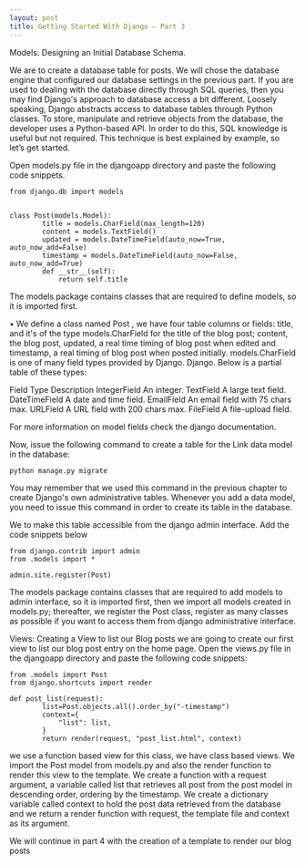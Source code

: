 ```yaml
---
layout: post
title: Getting Started With Django – Part 3
---
```


Models: Designing an Initial Database Schema.

We are to create a database table for posts. We will chose the database engine that configured our database settings in the previous part. If you are used to dealing with the database directly through SQL queries, then you may find Django's approach to database access a bit different. Loosely speaking,
Django abstracts access to database tables through Python classes. To store, manipulate and retrieve objects from the database, the developer uses a Python-based API. In order to do this, SQL knowledge is useful but not required. This technique is best explained by example, so let’s get started.

Open models.py file in the djangoapp directory and paste the following code snippets.


	from django.db import models


	class Post(models.Model):
    		title = models.CharField(max_length=120)
    		content = models.TextField()
    		updated = models.DateTimeField(auto_now=True, auto_now_add=False)
    		timestamp = models.DateTimeField(auto_now=False, auto_now_add=True)
    		def __str__(self):
        		return self.title

The models package contains classes that are required to define models, so it is imported first.

• We define a class named Post , we have four table columns or fields: title, and it's of the type models.CharField for the title of the blog post; content, the blog post, updated, a real time timing of blog post when edited and timestamp, a real timing of blog post when posted initially. models.CharField  is one of many field types provided by Django.  Django. Below is a partial table of these types:

Field Type
Description
IntegerField
An integer.
TextField
A large text field.
DateTimeField
A date and time field.
EmailField
An email field with 75 chars max.
URLField
A URL field with 200 chars max.
FileField
A file-upload field.

For more information on model fields check the django documentation.

Now, issue the following command to create a table for the Link data model in
the database:

	python manage.py migrate

You may remember that we used this command in the previous chapter to create Django's own administrative tables. Whenever you add a data model, you need to issue this command in order to create its table in the database.

We to make this table accessible from the django admin interface. Add the code snippets below


	from django.contrib import admin
	from .models import *

	admin.site.register(Post)
The models package contains classes that are required to add models to admin interface, so it is imported first, then we import all models created in models.py; thereafter, we register the Post class, register as many classes as possible if you want to access them from django administrative interface.


Views: Creating a View to list our Blog posts
we are going to create our first view to list our blog post entry on the home page. Open the views.py file in the djangoapp directory and paste the following code snippets:

	from .models import Post
	from django.shortcuts import render

	def post_list(request):
    		list=Post.objects.all().order_by("-timestamp")
    		context={
        		"list": list,
    		}
    		return render(request, "post_list.html", context)
we use a function based view for this class, we have  class based views. We import the Post model from models.py and also the render function to render this view to the template. We create a function with a request argument, a variable called list that retrieves all post from the post model in descending order, ordering by the timestamp. We create a dictionary variable called context to hold the post data retrieved from the database and we return a render function with request, the template file and context as its argument.

We will continue in part 4 with the creation of a template to render our blog posts

